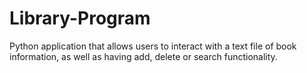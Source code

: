 # Library-Program
Python application that allows users to interact with a text file of book information, as well as having add, delete or search functionality.
